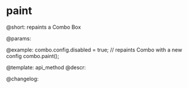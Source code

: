 paint
=============

@short: repaints a Combo Box


@params:




@example:
combo.config.disabled = true;
// repaints Combo with a new config
combo.paint();


@template: api_method
@descr:





@changelog:



